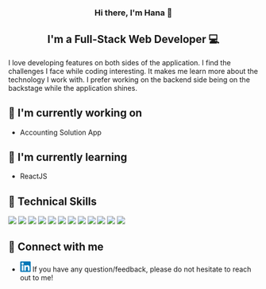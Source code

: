 <h3 align="center">
Hi there, I'm Hana 👋
</h3>

<h2 align="center">
I'm a Full-Stack Web Developer 💻
</h2> 

I love developing features on both sides of the application. I find the challenges I face while coding interesting. It makes me learn more about the technology I work with. I prefer working on the backend side being on the backstage while the application shines.


## 🔭 I'm currently working on

- Accounting Solution App

## 🌱 I'm currently learning

- ReactJS

## 💼 Technical Skills

![](https://img.shields.io/badge/Java-ED8B00?style=for-the-badge&logo=java&logoColor=white)
![](https://img.shields.io/badge/JavaScript-F7DF1E?style=for-the-badge&logo=javascript&logoColor=black)
![](https://img.shields.io/badge/Python-14354C?style=for-the-badge&logo=python&logoColor=white)
![](https://img.shields.io/badge/React-20232A?style=for-the-badge&logo=react&logoColor=61DAFB)
![](https://img.shields.io/badge/Redux-593D88?style=for-the-badge&logo=redux&logoColor=white)
![](https://img.shields.io/badge/AngularJS-E23237?style=for-the-badge&logo=angularjs&logoColor=white)
![](https://img.shields.io/badge/Node.js-43853D?style=for-the-badge&logo=node.js&logoColor=white)
![](https://img.shields.io/badge/Express.js-404D59?style=for-the-badge)
![](https://img.shields.io/badge/MySQL-00000F?style=for-the-badge&logo=mysql&logoColor=white)
![](https://img.shields.io/badge/PostgreSQL-316192?style=for-the-badge&logo=postgresql&logoColor=white)
![](https://img.shields.io/badge/MongoDB-4EA94B?style=for-the-badge&logo=mongodb&logoColor=white)
![](https://img.shields.io/badge/TensorFlow-FF6F00?style=for-the-badge&logo=tensorflow&logoColor=white)

## 🤝 Connect with me
- <a href="https://www.linkedin.com/in/hana-hesham-nazmy/"><img src="https://raw.githubusercontent.com/HanaNazmy/HanaNazmy/main/images/linkedin.svg" alt="icon | LinkedIn" width="21px"/></a> If you have any question/feedback, please do not hesitate to reach out to me!

